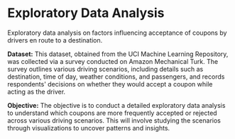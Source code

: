 # Exploratory Data Analysis
Exploratory data analysis on factors influencing acceptance of coupons by drivers en route to a destination.


**Dataset:**
This dataset, obtained from the UCI Machine Learning Repository, was collected via a survey conducted on Amazon Mechanical Turk. The survey outlines various driving scenarios, including details such as destination, time of day, weather conditions, and passengers, and records respondents' decisions on whether they would accept a coupon while acting as the driver.

**Objective:**
The objective is to conduct a detailed exploratory data analysis to understand which coupons are more frequently accepted or rejected across various driving scenarios. This will involve studying the scenarios through visualizations to uncover patterns and insights.





